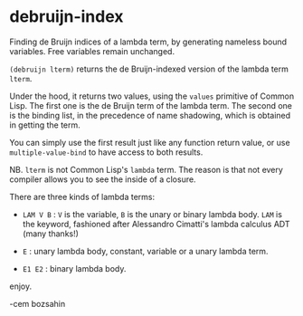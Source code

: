 # debruijn-index
Finding de Bruijn indices of a lambda term, by generating nameless bound variables. Free variables remain unchanged.

`(debruijn lterm)`  returns the de Bruijn-indexed version of the lambda term `lterm`.

Under the hood, it returns two values, using the `values` primitive of Common Lisp. The first one is the de Bruijn term of the lambda term.
The second one is the binding list, in the precedence  of name shadowing, which is obtained in getting the term.

You can simply use the first result just like any function return value, or use `multiple-value-bind` to have access to both results.

NB. `lterm` is not Common Lisp's `lambda` term. The reason is that not every compiler allows you to see the inside of a closure.

There are three kinds of lambda terms:

- `LAM V B`  : `V` is the variable, `B` is the unary or binary lambda body. `LAM` is the keyword, fashioned after Alessandro Cimatti's lambda calculus ADT (many thanks!)

- `E` : unary lambda body, constant, variable or a unary lambda term.

- `E1 E2` : binary lambda body. 

enjoy.

-cem bozsahin
